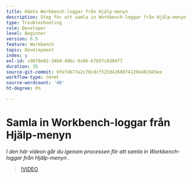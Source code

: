 ```yaml
---
title: Hämta Workbench-loggar från Hjälp-menyn
description: Steg för att samla in Workbench-loggar från Hjälp-menyn
type: Troubleshooting
role: Developer
level: Beginner
version: 6.5
feature: Workbench
topic: Development
index: y
exl-id: c0078e02-34b0-496c-9c06-b7b5fc0304f7
duration: 35
source-git-commit: 9fef4b77a2c70c8cf525d42686f4120e481945ee
workflow-type: tm+mt
source-wordcount: '40'
ht-degree: 0%

---
```


# Samla in Workbench-loggar från Hjälp-menyn

*I den här videon går du igenom processen för att samla in Workbench-loggar från Hjälp-menyn .*

>[!VIDEO](https://video.tv.adobe.com/v/335501?quality=12&learn=on)
